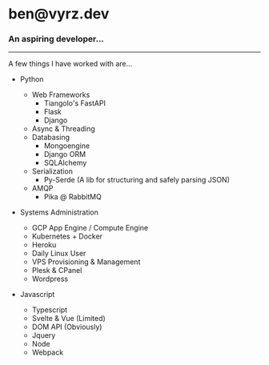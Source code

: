 # ben&#8203;@vyrz.dev

### An aspiring developer...
-------------------------------------------------


A few things I have worked with are...

- Python
  - Web Frameworks
    - Tiangolo's FastAPI
    - Flask
    - Django
  - Async & Threading
  - Databasing
    - Mongoengine
    - Django ORM
    - SQLAlchemy
  - Serialization
    - Py-Serde (A lib for structuring and safely parsing JSON)
  - AMQP
    - Pika @ RabbitMQ

- Systems Administration
  - GCP App Engine / Compute Engine
  - Kubernetes + Docker
  - Heroku
  - Daily Linux User
  - VPS Provisioning & Management
  - Plesk & CPanel
  - Wordpress
  
- Javascript
  - Typescript
  - Svelte & Vue (Limited)
  - DOM API (Obviously)
  - Jquery
  - Node
  - Webpack
